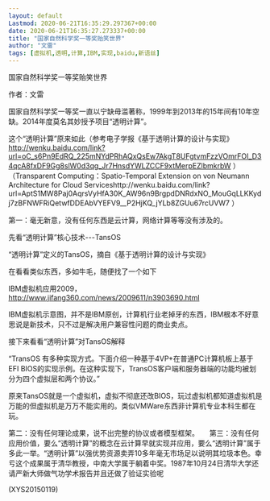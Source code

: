 ```yaml
---
layout: default
Lastmod: 2020-06-21T16:35:29.297367+00:00
date: 2020-06-21T16:35:27.273337+00:00
title: "国家自然科学奖一等奖贻笑世界"
author: "文雷"
tags: [虚拟机,透明,计算,IBM,实现,baidu,新语丝]
---
```


国家自然科学奖一等奖贻笑世界

作者：文雷

国家自然科学奖一等奖一直以宁缺毋滥著称，1999年到2013年的15年间有10年空缺。2014年度莫名其妙授予项目“透明计算”。

这个“透明计算”原来如此（参考电子学报《基于透明计算的设计与实现》http://wenku.baidu.com/link?url=oC_s6Pn9EdRQ_225mNYdPRhAQxQsEw7AkgT8UFgtvmFzzVOmrFOI_D34qcA8fxDF9Gg8slW0d3qg_Jr7HnsdYWLZCCF9xtMerpEZlbmkrbW ）　　（Transparent Computing：Spatio-Temporal Extension on von Neumann Architecture for Cloud Serviceshttp://wenku.baidu.com/link?url=AptS1MW8Paj0AqrsVyHfA30K_AW96n9BrgpdDNRdxNO_MouGqLLKKydj7zBFNWFRiQetwfDDEAbVYEFV9__P2HjKQ_jYLb8ZGUu67rcUVW7 ）

第一：毫无新意，没有任何东西是云计算，网络计算等等没有涉及的。

先看“透明计算”核心技术---TansOS

“透明计算”定义的TansOS，摘自《基于透明计算的设计与实现》

在看看类似东西，多如牛毛，随便找了一个如下

IBM虚拟机应用2009，http://www.jifang360.com/news/2009611/n3903690.html

IBM虚拟机示意图，并不是IBM原创，计算机行业老掉牙的东西，IBM根本不好意思说是新技术，只不过是解决用户兼容性问题的商业卖点。

接下来看看“透明计算”对TansOS解释

“TransOS 有多种实现方式。下面介绍一种基于4VP+在普通PC计算机板上基于EFI BIOS的实现示例。在这种实现下，TransOS客户端和服务器端的功能均被划分为四个虚拟层和两个协议。”

原来TansOS就是一个虚拟机，虚拟不彻底还改BIOS，玩过虚拟机都知道虚拟机是万能的但虚拟机是万万不能实用的。类似VMWare东西非计算机专业本科生都在玩。

第二：没有任何理论成果，说不出完整的协议或者模型框架。　　第三：没有任何应用价值，要么“透明计算”的概念在云计算早就实现并应用，要么“透明计算”属于多此一举。“透明计算”以强优势资源卖弄10多年毫无市场足以说明其垃圾本色。幸亏这个成果属于清华教授，中南大学属于躺着中奖。1987年10月24日清华大学还请严新大师做气功学术报告并且还做了验证实验呢

(XYS20150119)

